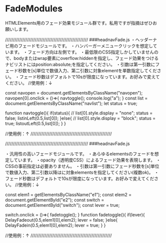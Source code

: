# FadeModules
HTMLElements用のフェード効果モジュール群です。私用ですが指摘はぜひお願いします。

/////////////////////////////////////////////////////
###headnavFade.js
・ヘッダーナビ用のフェードモジュールです。
・ハンバーガーメニュークリックを想定しています。
・フェード方向は左側です。
・最低限のCSS指定しかしていませんので、bodyまたはwrap要素にoverflow:hiddenを指定し、フェード効果をつけるナビリストにはposition:absolute;を指定してください。
・引数は第一引数にフェード秒数を[s]単位で数値入力、第二引数に対象elementを単数指定してください。
・フェード秒数はデフォルトで10sが限度になっています。お好みで変えてください。
//使用例：↓

const navopen = document.getElementsByClassName("navopen");
navopen[0].onclick = ()=>{
    navtoggle();
    console.log("a");
}
const list = document.getElementsByClassName("navlist");
let status = true;

function navtoggle(){
    if(status){
        // list[0].style.display = "none";
        status = false;
        listinLeft(0.5,list[0]);
    }else{
        // list[0].style.display = "block";
        status = true;
        listoutLeft(0.5,list[0]);
    }
}


//使用例：↑
////////////////////////////////////////////////////


/////////////////////////////////////////////////////
###headnavFade.js

・汎用性の高いフェードモジュールです。
・あらゆるelementsのフェードを想定しています。
・opacity（透明度CSS）によるフェード効果を表現します。
・CSSの事前指定は必要ありません。
・引数は第一引数にフェード秒数を[s]単位で数値入力、第二引数以降はに対象elementsを指定してください(複数ok)。
・フェード秒数はデフォルトで10sが限度になっています。お好みで変えてください。
//使用例：↓

const elem1 = getElementsByClassName("e1");
const elem2 = document.getElementById("e2");
const switch = document.getElementById("switch");
const lever = true;

switch.onclick = ()=>{
    fadetoggle();
}
function fadetoggle(){
    if(lever){
        DelayFadeout(0.5,elem1[0],elem2);
        lever = false;
    }else{
        DelayFadein(0.5,elem1[0],elem2);
        lever = true;
    }
}

//使用例：↑
////////////////////////////////////////////////////
